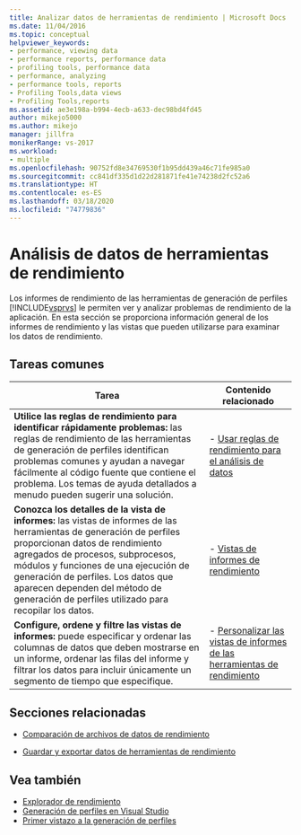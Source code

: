```yaml
---
title: Analizar datos de herramientas de rendimiento | Microsoft Docs
ms.date: 11/04/2016
ms.topic: conceptual
helpviewer_keywords:
- performance, viewing data
- performance reports, performance data
- profiling tools, performance data
- performance, analyzing
- performance tools, reports
- Profiling Tools,data views
- Profiling Tools,reports
ms.assetid: ae3e198a-b994-4ecb-a633-dec98bd4fd45
author: mikejo5000
ms.author: mikejo
manager: jillfra
monikerRange: vs-2017
ms.workload:
- multiple
ms.openlocfilehash: 90752fd8e34769530f1b95dd439a46c71fe985a0
ms.sourcegitcommit: cc841df335d1d22d281871fe41e74238d2fc52a6
ms.translationtype: HT
ms.contentlocale: es-ES
ms.lasthandoff: 03/18/2020
ms.locfileid: "74779836"
---
```

# <a name="analyze-performance-tools-data"></a>Análisis de datos de herramientas de rendimiento
Los informes de rendimiento de las herramientas de generación de perfiles [!INCLUDE[vsprvs](../code-quality/includes/vsprvs_md.md)] le permiten ver y analizar problemas de rendimiento de la aplicación. En esta sección se proporciona información general de los informes de rendimiento y las vistas que pueden utilizarse para examinar los datos de rendimiento.

## <a name="common-tasks"></a>Tareas comunes

|Tarea|Contenido relacionado|
|----------|---------------------|
|**Utilice las reglas de rendimiento para identificar rápidamente problemas:** las reglas de rendimiento de las herramientas de generación de perfiles identifican problemas comunes y ayudan a navegar fácilmente al código fuente que contiene el problema. Los temas de ayuda detallados a menudo pueden sugerir una solución.|-   [Usar reglas de rendimiento para el análisis de datos](../profiling/using-performance-rules-to-analyze-data.md)|
|**Conozca los detalles de la vista de informes:** las vistas de informes de las herramientas de generación de perfiles proporcionan datos de rendimiento agregados de procesos, subprocesos, módulos y funciones de una ejecución de generación de perfiles. Los datos que aparecen dependen del método de generación de perfiles utilizado para recopilar los datos.|-   [Vistas de informes de rendimiento](../profiling/performance-report-views.md)|
|**Configure, ordene y filtre las vistas de informes:** puede especificar y ordenar las columnas de datos que deben mostrarse en un informe, ordenar las filas del informe y filtrar los datos para incluir únicamente un segmento de tiempo que especifique.|-   [Personalizar las vistas de informes de las herramientas de rendimiento](../profiling/customizing-performance-tools-report-views.md)|

## <a name="related-sections"></a>Secciones relacionadas
- [Comparación de archivos de datos de rendimiento](../profiling/comparing-performance-data-files.md)

- [Guardar y exportar datos de herramientas de rendimiento](../profiling/saving-and-exporting-performance-tools-data.md)

## <a name="see-also"></a>Vea también
- [Explorador de rendimiento](../profiling/performance-explorer.md)
- [Generación de perfiles en Visual Studio](../profiling/index.yml)
- [Primer vistazo a la generación de perfiles](../profiling/profiling-feature-tour.md)
